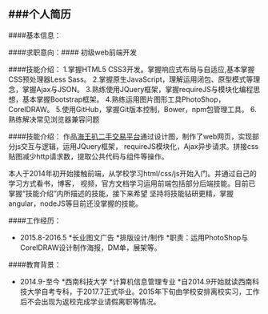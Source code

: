 ###个人简历
----
####基本信息：

####求职意向：#### 初级web前端开发

####技能介绍：
1.掌握HTML5 CSS3开发。掌握响应式布局与自适应,基本掌握CSS预处理器Less Sass。
2.掌握原生JavaScript，理解运用闭包、原型模式等理念，掌握Ajax与JSON。
3.熟练使用JQuery框架，掌握requireJS与模块化编程思想，基本掌握Bootstrap框架。
4.熟练运用图片图形工具PhotoShop，CorelDRAW。
5.使用GitHub，掌握Git版本控制，Bower，npm包管理工具。
6.熟练解决常见浏览器兼容问题

####技能介绍：
作品[海王扒二手交易平台](http://lietu555.github.io/lietu/)通过设计图，制作了web网页，实现部分js交互与逻辑，运用JQuery框架，	requireJS模块化，Ajax异步请求。拼接css贴图减少http请求数，提取公共代码与组件等操作。

本人于2014年初开始接触前端，从学校学习html/css/js开始入门。并通过自己的学习方式看书，博客，	视频，官方文档学习运用前端包括部分后端技能。目前已掌握“技能介绍”内所描述的技能，接下来希望	坚持将技能钻研更精，掌握angular，nodeJS等目前还没掌握的技能。

####工作经历：
* 2015.8-2016.5	
*长业图文广告
*排版设计/制作
*职责：运用PhotoShop与CorelDRAW设计制作海报，DM单，展架等。

####教育背景：
* 2014.9-至今	
*西南科技大学
*计算机信息管理专业
*自2014.9开始就读西南科技大学自考专科，于2017.7正式毕业。2015年下旬由学校安排离校实习，工作后不会出现为返校完成学业请假离职等情况。

